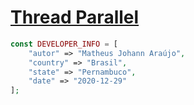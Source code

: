 
# [Thread Parallel](https://github.com/matheusjohannaraujo/php_thread_parallel)

```php
const DEVELOPER_INFO = [
    "autor" => "Matheus Johann Araújo",
    "country" => "Brasil",
    "state" => "Pernambuco",
    "date" => "2020-12-29"
];
```

